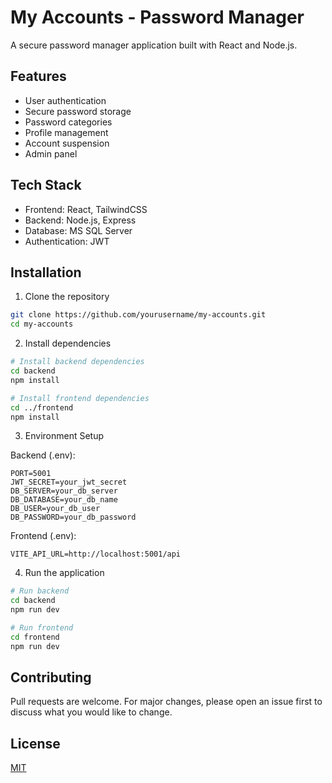# My Accounts - Password Manager

A secure password manager application built with React and Node.js.

## Features

- User authentication
- Secure password storage
- Password categories
- Profile management
- Account suspension
- Admin panel

## Tech Stack

- Frontend: React, TailwindCSS
- Backend: Node.js, Express
- Database: MS SQL Server
- Authentication: JWT

## Installation

1. Clone the repository
```bash
git clone https://github.com/yourusername/my-accounts.git
cd my-accounts
```

2. Install dependencies
```bash
# Install backend dependencies
cd backend
npm install

# Install frontend dependencies
cd ../frontend
npm install
```

3. Environment Setup

Backend (.env):
```env
PORT=5001
JWT_SECRET=your_jwt_secret
DB_SERVER=your_db_server
DB_DATABASE=your_db_name
DB_USER=your_db_user
DB_PASSWORD=your_db_password
```

Frontend (.env):
```env
VITE_API_URL=http://localhost:5001/api
```

4. Run the application
```bash
# Run backend
cd backend
npm run dev

# Run frontend
cd frontend
npm run dev
```

## Contributing

Pull requests are welcome. For major changes, please open an issue first to discuss what you would like to change.

## License

[MIT](https://choosealicense.com/licenses/mit/)